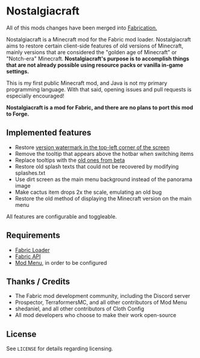 # Nostalgiacraft

All of this mods changes have been merged into [Fabrication.](https://github.com/unascribed/Fabrication)

Nostalgiacraft is a Minecraft mod for the Fabric mod loader. Nostalgiacraft aims to restore certain client-side features of old versions of Minecraft, mainly versions that are considered the "golden age of Minecraft" or "Notch-era" Minecraft. **Nostalgiacraft's purpose is to accomplish things that are not already possible using resource packs or vanilla in-game settings.**

This is my first public Minecraft mod, and Java is not my primary programming language. With that said, opening issues and pull requests is especially encouraged!

**Nostalgiacraft is a mod for Fabric, and there are no plans to port this mod to Forge.**

## Implemented features

* Restore [version watermark in the top-left corner of the screen](https://static.wikia.nocookie.net/minecraft_gamepedia/images/b/bf/Beta_1.6_in-game.png/revision/latest?cb=20191221220138&format=original)
* Remove the tooltip that appears above the hotbar when switching items
* Replace tooltips with the [old ones from beta](https://bugs.mojang.com/secure/attachment/40166/Old%20Design%20in%20Achievements.png)
* Restore old splash texts that could not be recovered by modifying splashes.txt
* Use dirt screen as the main menu background instead of the panorama image
* Make cactus item drops 2x the scale, emulating an old bug
* Restore the old method of displaying the Minecraft version on the main menu

All features are configurable and toggleable.

## Requirements

* [Fabric Loader](https://fabricmc.net/use/)
* [Fabric API](https://www.curseforge.com/minecraft/mc-mods/fabric-api)
* [Mod Menu](https://www.curseforge.com/minecraft/mc-mods/modmenu), in order to be configured

## Thanks / Credits
 
* The Fabric mod development community, including the Discord server
* Prospector, TerraformersMC, and all other contributors of Mod Menu
* shedaniel, and all other contributors of Cloth Config
* All mod developers who choose to make their work open-source

## License
See `LICENSE` for details regarding licensing.
